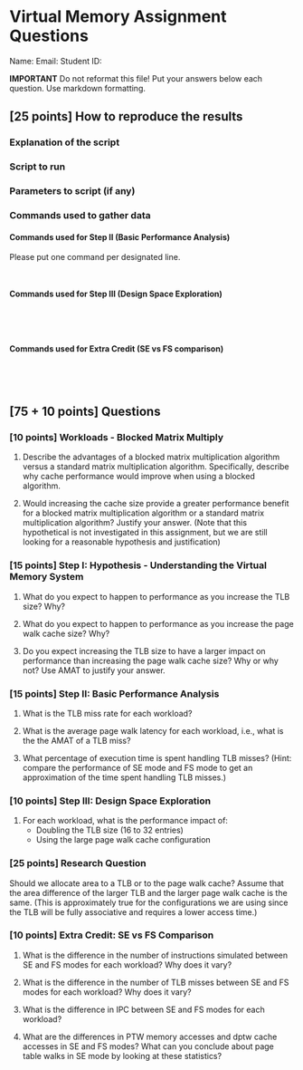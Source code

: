 # Virtual Memory Assignment Questions

Name: Email: Student ID:

**IMPORTANT** Do not reformat this file! Put your answers below each question.
Use markdown formatting.

## [25 points] How to reproduce the results

### Explanation of the script

### Script to run

### Parameters to script (if any)

### Commands used to gather data


#### Commands used for Step II (Basic Performance Analysis)
Please put one command per designated line.

```shell

```

```shell

```

#### Commands used for Step III (Design Space Exploration)

```shell

```

```shell

```

```shell

```

```shell

```

#### Commands used for Extra Credit (SE vs FS comparison)


```shell

```

```shell

```

```shell

```

```shell

```

## [75 + 10 points] Questions

### [10 points] Workloads - Blocked Matrix Multiply

1. Describe the advantages of a blocked matrix multiplication algorithm versus a
   standard matrix multiplication algorithm. Specifically, describe why cache performance would improve when using a blocked algorithm.

2. Would increasing the cache size provide a greater performance benefit for a
   blocked matrix multiplication algorithm or a standard matrix multiplication algorithm? Justify your answer. (Note that this hypothetical is not investigated in this assignment, but we are still looking for a reasonable hypothesis and justification)

### [15 points] Step I: Hypothesis - Understanding the Virtual Memory System

1. What do you expect to happen to performance as you increase the TLB size?
   Why?

2. What do you expect to happen to performance as you increase the page walk
   cache size? Why?

3. Do you expect increasing the TLB size to have a larger impact on performance
   than increasing the page walk cache size? Why or why not? Use AMAT to justify
   your answer.

### [15 points] Step II: Basic Performance Analysis

1. What is the TLB miss rate for each workload?

2. What is the average page walk latency for each workload, i.e., what is the
   the AMAT of a TLB miss?

3. What percentage of execution time is spent handling TLB misses? (Hint:
   compare the performance of SE mode and FS mode to get an approximation of the
   time spent handling TLB misses.)

### [10 points] Step III: Design Space Exploration

1. For each workload, what is the performance impact of:
   - Doubling the TLB size (16 to 32 entries)
   - Using the large page walk cache configuration

### [25 points] Research Question

Should we allocate area to a TLB or to the page walk cache? Assume that the area
difference of the larger TLB and the larger page walk cache is the same. (This
is approximately true for the configurations we are using since the TLB will be
fully associative and requires a lower access time.)

### [10 points] Extra Credit: SE vs FS Comparison

1. What is the difference in the number of instructions simulated between SE and
   FS modes for each workload? Why does it vary?

2. What is the difference in the number of TLB misses between SE and FS modes
   for each workload? Why does it vary?

3. What is the difference in IPC between SE and FS modes for each workload?

4. What are the differences in PTW memory accesses and dptw cache accesses in SE
   and FS modes? What can you conclude about page table walks in SE mode by
   looking at these statistics?

